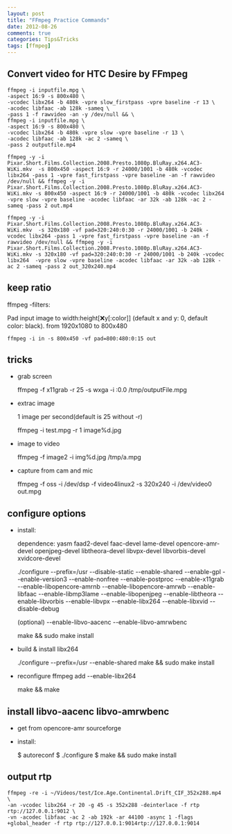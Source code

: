 ```yaml
---
layout: post
title: "FFmpeg Practice Commands"
date: 2012-08-26
comments: true
categories: Tips&Tricks
tags: [ffmpeg]
---
```


<!--more-->

## Convert video for HTC Desire by FFmpeg 
   
    ffmpeg -i inputfile.mpg \
    -aspect 16:9 -s 800x480 \
    -vcodec libx264 -b 480k -vpre slow_firstpass -vpre baseline -r 13 \
    -acodec libfaac -ab 128k -sameq \
    -pass 1 -f rawvideo -an -y /dev/null && \
    ffmpeg -i inputfile.mpg \
    -aspect 16:9 -s 800x480 \
    -vcodec libx264 -b 480k -vpre slow -vpre baseline -r 13 \
    -acodec libfaac -ab 128k -ac 2 -sameq \
    -pass 2 outputfile.mp4

    ffmpeg -y -i Pixar.Short.Films.Collection.2008.Presto.1080p.BluRay.x264.AC3-WiKi.mkv  -s 800x450 -aspect 16:9 -r 24000/1001 -b 480k -vcodec libx264 -pass 1 -vpre fast_firstpass -vpre baseline -an -f rawvideo /dev/null && ffmpeg -y -i Pixar.Short.Films.Collection.2008.Presto.1080p.BluRay.x264.AC3-WiKi.mkv -s 800x450 -aspect 16:9 -r 24000/1001 -b 480k -vcodec libx264  -vpre slow -vpre baseline -acodec libfaac -ar 32k -ab 128k -ac 2 -sameq -pass 2 out.mp4
    
    ffmpeg -y -i Pixar.Short.Films.Collection.2008.Presto.1080p.BluRay.x264.AC3-WiKi.mkv  -s 320x180 -vf pad=320:240:0:30 -r 24000/1001 -b 240k -vcodec libx264 -pass 1 -vpre fast_firstpass -vpre baseline -an -f rawvideo /dev/null && ffmpeg -y -i Pixar.Short.Films.Collection.2008.Presto.1080p.BluRay.x264.AC3-WiKi.mkv -s 320x180 -vf pad=320:240:0:30 -r 24000/1001 -b 240k -vcodec libx264  -vpre slow -vpre baseline -acodec libfaac -ar 32k -ab 128k -ac 2 -sameq -pass 2 out_320x240.mp4

## keep ratio
   
  ffmpeg -filters:
  
  Pad input image to width:height[:x:y[:color]] (default x and y: 0, default color: black). from 1920x1080 to 800x480

    ffmpeg -i in -s 800x450 -vf pad=800:480:0:15 out

## tricks

   - grab screen
    
        ffmpeg -f x11grab -r 25 -s wxga -i :0.0 /tmp/outputFile.mpg
   
   - extrac image
   
       1 image per second(default is 25 without -r)
     
        ffmpeg -i test.mpg -r 1 image%d.jpg

   - image to video

        ffmpeg -f image2 -i img%d.jpg /tmp/a.mpg

   - capture from cam and mic

        ffmpeg -f oss -i /dev/dsp -f video4linux2 -s 320x240 -i /dev/video0 out.mpg

## configure options

   - install:

      dependence: yasm faad2-devel faac-devel lame-devel opencore-amr-devel openjpeg-devel libtheora-devel libvpx-devel libvorbis-devel xvidcore-devel

        ./configure --prefix=/usr --disable-static --enable-shared --enable-gpl --enable-version3 --enable-nonfree --enable-postproc --enable-x11grab --enable-libopencore-amrnb --enable-libopencore-amrwb --enable-libfaac --enable-libmp3lame --enable-libopenjpeg --enable-libtheora --enable-libvorbis --enable-libvpx --enable-libx264 --enable-libxvid --disable-debug

        (optional) --enable-libvo-aacenc --enable-libvo-amrwbenc

        make && sudo make install

   - build & install libx264

        ./configure --prefix=/usr --enable-shared
        make && sudo make install

   - reconfigure ffmpeg add --enable-libx264
  
        make && make 

## install libvo-aacenc libvo-amrwbenc

   - get from opencore-amr sourceforge

   - install:

        $ autoreconf
        $ ./configure
        $ make && sudo make install
     
## output rtp

    ffmpeg -re -i ~/Videos/test/Ice.Age.Continental.Drift_CIF_352x288.mp4 \
    -an -vcodec libx264 -r 20 -g 45 -s 352x288 -deinterlace -f rtp rtp://127.0.0.1:9012 \
    -vn -acodec libfaac -ac 2 -ab 192k -ar 44100 -async 1 -flags +global_header -f rtp rtp://127.0.0.1:9014rtp://127.0.0.1:9014




  
   
